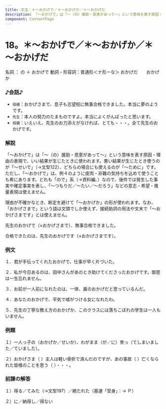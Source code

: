 ```yaml
---
title: 文法：＊～おかげで／＊～おかげか／＊～おかげだ
description: 「～おかげで」は「～（の）援助・恩恵があって～」という意味を表す原因・理由の表現で、いい結果が生じたときに使われます。悪い結果が生じたとき使うのが「～せいで」（→文型122）、どちらの場合にも使えるのが「～ために」です。ただし、「～おかげで」は、例４のように皮肉・非難の気持ちを込めて使うことも希にあります。どれも「ので」系（→資料編､）なので、後件では発生した事実や確定事実を表し、「～つもりだ／～たい／～だろう」などの意志・希望・推量表現は使えません。
component: ContentPage
---
```



# 18。＊～おかげで／＊～おかげか／＊～おかげだ
名詞 ： の ＋ おかげで
動詞・形容詞：普通形＜ナ形ーな＞ おかげだ
      おかげか

### ♪会話♪
- `母親`：おかげさまで、息子も志望校に無事合格できました。本当に夢のようです。
- `先生`：本人の努力のたまものですよ。本当によくがんばったと思います。
- `母親`：いえいえ、先生のお力添えがなければ、とても・・・。全て先生のおかげです。

### 解説
「～おかげで」は「～（の）援助・恩恵があって～」という意味を表す原因・理由の表現で、いい結果が生じたときに使われます。悪い結果が生じたとき使うのが「～せいで」（→文型122）、どちらの場合にも使えるのが「～ために」です。ただし、「～おかげで」は、例４のように皮肉・非難の気持ちを込めて使うことも希にあります。どれも「ので」系（→資料編､）なので、後件では発生した事実や確定事実を表し、「～つもりだ／～たい／～だろう」などの意志・希望・推量表現は使えません。

理由が不確かなとき、断定を避けて「～おかげか」の形が使われます。なお、「おかげさまで」という語は文頭でしか使えず、接続助詞の用法や文末で「～おかげさまです」とは使えません。

先生のおかげで（×おかげさまで）、無事合格できました。

合格できたのは、先生のおかげです（×おかげさまです）。

### 例文
１．君が手伝ってくれたおかげで、仕事が早く片づいた。

２．私が今日あるのは、田中さんがあのとき助けてくださったおかげです。御恩は一生忘れません。

３．お前が一人前になれたのは、一体、誰のおかげだと思っているんだ。

４．あなたのおかげで、平気で嘘がつける女になれたわ。

５．先生の丁寧な教え方のおかげか、このクラスには落ちこぼれの学生は一人もいません。

### 例題
１）一人っ子の（おかげか／せいか）、わがまま（が／に）育っ（てしまいました／ていました）。

２）おかげさま（ ）主人は軽い骨折で済んだのですが、あの事故（ ）亡くなられた皆様のことを思う（ ）・・・。

### 前課の解答
１）得る／てみた（→文型197）／絶たれた（基運「受身」：→ Ｐ）

２）に／納得し／得ない
